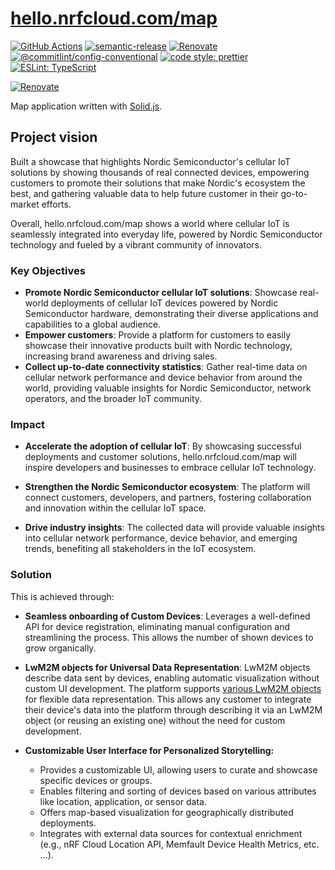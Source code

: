 # [hello.nrfcloud.com/map](https://hello.nrfcloud.com/map)

[![GitHub Actions](https://github.com/hello-nrfcloud/map/actions/workflows/test-and-release.yaml/badge.svg)](https://github.com/hello-nrfcloud/map/actions/workflows/test-and-release.yaml)
[![semantic-release](https://img.shields.io/badge/%20%20%F0%9F%93%A6%F0%9F%9A%80-semantic--release-e10079.svg)](https://github.com/semantic-release/semantic-release)
[![Renovate](https://img.shields.io/badge/renovate-enabled-brightgreen.svg)](https://renovatebot.com)
[![@commitlint/config-conventional](https://img.shields.io/badge/%40commitlint-config--conventional-brightgreen)](https://github.com/conventional-changelog/commitlint/tree/master/@commitlint/config-conventional)
[![code style: prettier](https://img.shields.io/badge/code_style-prettier-ff69b4.svg)](https://github.com/prettier/prettier/)
[![ESLint: TypeScript](https://img.shields.io/badge/ESLint-TypeScript-blue.svg)](https://github.com/typescript-eslint/typescript-eslint)

[![Renovate](https://img.shields.io/badge/renovate-enabled-brightgreen.svg)](https://renovatebot.com)

Map application written with [Solid.js](https://www.solidjs.com/).

## Project vision

Built a showcase that highlights Nordic Semiconductor's cellular IoT solutions
by showing thousands of real connected devices, empowering customers to promote
their solutions that make Nordic's ecosystem the best, and gathering valuable
data to help future customer in their go-to-market efforts.

Overall, hello.nrfcloud.com/map shows a world where cellular IoT is seamlessly
integrated into everyday life, powered by Nordic Semiconductor technology and
fueled by a vibrant community of innovators.

### Key Objectives

- **Promote Nordic Semiconductor cellular IoT solutions**: Showcase real-world
  deployments of cellular IoT devices powered by Nordic Semiconductor hardware,
  demonstrating their diverse applications and capabilities to a global
  audience.
- **Empower customers**: Provide a platform for customers to easily showcase
  their innovative products built with Nordic technology, increasing brand
  awareness and driving sales.
- **Collect up-to-date connectivity statistics**: Gather real-time data on
  cellular network performance and device behavior from around the world,
  providing valuable insights for Nordic Semiconductor, network operators, and
  the broader IoT community.

### Impact

- **Accelerate the adoption of cellular IoT**: By showcasing successful
  deployments and customer solutions, hello.nrfcloud.com/map will inspire
  developers and businesses to embrace cellular IoT technology.

- **Strengthen the Nordic Semiconductor ecosystem**: The platform will connect
  customers, developers, and partners, fostering collaboration and innovation
  within the cellular IoT space.

- **Drive industry insights**: The collected data will provide valuable insights
  into cellular network performance, device behavior, and emerging trends,
  benefiting all stakeholders in the IoT ecosystem.

### Solution

This is achieved through:

- **Seamless onboarding of Custom Devices**: Leverages a well-defined API for
  device registration, eliminating manual configuration and streamlining the
  process. This allows the number of shown devices to grow organically.

- **LwM2M objects for Universal Data Representation**: LwM2M objects describe
  data sent by devices, enabling automatic visualization without custom UI
  development. The platform supports
  [various LwM2M objects](https://github.com/hello-nrfcloud/proto-map) for
  flexible data representation. This allows any customer to integrate their
  device's data into the platform through describing it via an LwM2M object (or
  reusing an existing one) without the need for custom development.

- **Customizable User Interface for Personalized Storytelling:**

  - Provides a customizable UI, allowing users to curate and showcase specific
    devices or groups.
  - Enables filtering and sorting of devices based on various attributes like
    location, application, or sensor data.
  - Offers map-based visualization for geographically distributed deployments.
  - Integrates with external data sources for contextual enrichment (e.g., nRF
    Cloud Location API, Memfault Device Health Metrics, etc. ...).
